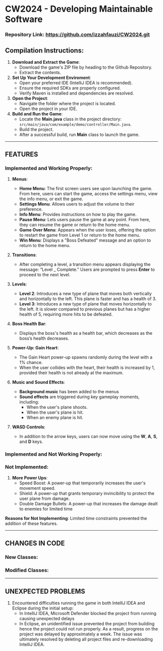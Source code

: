 # CW2024 - Developing Maintainable Software
### Repository Link: https://github.com/izzahfauzi/CW2024.git

## Compilation Instructions:
1. **Download and Extract the Game**:
   - Download the game's ZIP file by heading to the Github Repository.
   - Extract the contents.
2. **Set Up Your Development Enviroment**:
   - Open your preferred IDE (IntelliJ IDEA is recommended).
   - Ensure the required SDKs are properly configured.
   - Verify Maven is installed and dependencies are resolved.
3. **Open the Project**:
   - Navigate the folder where the project is located.
   - Open the project in your IDE.
4. **Build and Run the Game**:
   - Locate the **Main.java** class in the project directory: `src/main/java/com/example/demo/controller/Main.java`.
   - Build the project.
   - After a successful build, run **Main** class to launch the game.
---

## FEATURES

### Implemented and Working Properly:
1. **Menus**:
   - **Home Menu**: The first screen users see upon launching the game. From here, users can start the game, access the settings menu, view the info menu, or exit the game.  
   - **Settings Menu**: Allows users to adjust the volume to their preference.  
   - **Info Menu**: Provides instructions on how to play the game.
   - **Pause Menu**: Lets users pause the game at any point. From here, they can resume the game or return to the home menu.  
   - **Game Over Menu**: Appears when the user loses, offering the option to restart the game from Level 1 or return to the home menu.
   - **Win Menu**: Displays a "Boss Defeated" message and an option to return to the home menu.  

2. **Transitions**:  
   - After completing a level, a transition menu appears displaying the message: “Level _ Complete.” Users are prompted to press **Enter** to proceed to the next level.

3. **Levels**:  
   - **Level 2**: Introduces a new type of plane that moves both vertically and horizontally to the left. This plane is faster and has a health of 3.
   - **Level 3**: Introduces a new type of plane that moves horizontally to the left. It is slower compared to previous planes but has a higher health of 5, requiring more hits to be defeated.  

4. **Boss Health Bar**:  
   - Displays the boss's health as a health bar, which decreases as the boss’s health decreases.

5. **Power-Up: Gain Heart**:  
   - The Gain Heart power-up spawns randomly during the level with a 1% chance.
   - When the user collides with the heart, their health is increased by 1, provided their health is not already at the maximum.  

6. **Music and Sound Effects**:  
    - **Background music** has been added to the menus
    - **Sound effects** are triggered during key gameplay moments, including:
      - When the user's plane shoots.
      - When the user's plane is hit.
      - When an enemy plane is hit.

7. **WASD Controls**:  
     - In addition to the arrow keys, users can now move using the **W**, **A**, **S**, and **D** keys.

### Implemented and Not Working Properly:

### Not Implemented:
1. **More Power Ups**:
   - Speed Boost: A power-up that temporarily increases the user's movement speed. 
   - Shield: A power-up that grants temporary invincibility to protect the user plane from damage.
   - Double Damage Bullets: A power-up that increases the damage dealt to enemies for limited time

**Reasons for Not Implementing**: Limited time constraints prevented the addition of these features. 

---

## CHANGES IN CODE

### New Classes:

### Modified Classes:

---

## UNEXPECTED PROBLEMS
1. Encountered difficulties running the game in both IntelliJ IDEA and Eclipse during the initial setup:
   - In IntelliJ IDEA, Microsoft Defender blocked the project from running causing unexpected delays
   - In Eclipse, an unidentified issue prevented the project from building hence the project could not run properly.
As a result, progress on the project was delayed by approximately a week. The issue was ultimately resolved by deleting all project files and re-downloading IntelliJ IDEA.

